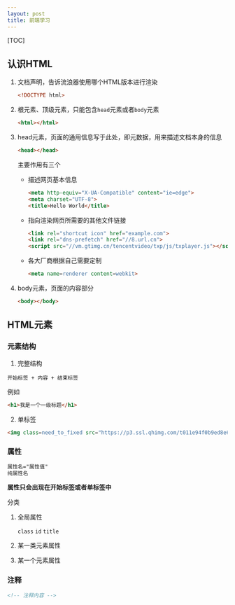 ```yaml
---
layout: post
title: 前端学习
---
```


[TOC]

## 认识HTML

1. 文档声明，告诉流浪器使用哪个HTML版本进行渲染

   ```html
   <!DOCTYPE html>
   ```

2. 根元素、顶级元素，只能包含`head`元素或者`body`元素

   ```html
   <html></html>
   ```

3. head元素，页面的通用信息写于此处，即元数据，用来描述文档本身的信息

   ```html
   <head></head>
   ```

   主要作用有三个

   - 描述网页基本信息

     ```html
     <meta http-equiv="X-UA-Compatible" content="ie=edge">
     <meta charset="UTF-8">
     <title>Hello World</title>
     ```

   - 指向渲染网页所需要的其他文件链接

     ```html
     <link rel="shortcut icon" href="example.com">
     <link rel="dns-prefetch" href="//8.url.cn">
     <script src="//vm.gtimg.cn/tencentvideo/txp/js/txplayer.js"></script>
     ```

   - 各大厂商根据自己需要定制

     ```html
     <meta name=renderer content=webkit>
     ```

4. body元素，页面的内容部分

   ```html
   <body></body>
   ```



## HTML元素

### 元素结构

1. 完整结构

```
开始标签 + 内容 + 结束标签
```

例如

```html
<h1>我是一个一级标题</h1>
```

2. 单标签

```html
<img class=need_to_fixed src="https://p3.ssl.qhimg.com/t011e94f0b9ed8e66b0.png" alt=360 width=135 height=44> 
```

### 属性

```html
属性名="属性值"
纯属性名
```

**属性只会出现在开始标签或者单标签中**

分类

1. 全局属性

   `class` `id` `title`

2. 某一类元素属性

3. 某一个元素属性

### 注释

```html
<!-- 注释内容 -->
```



